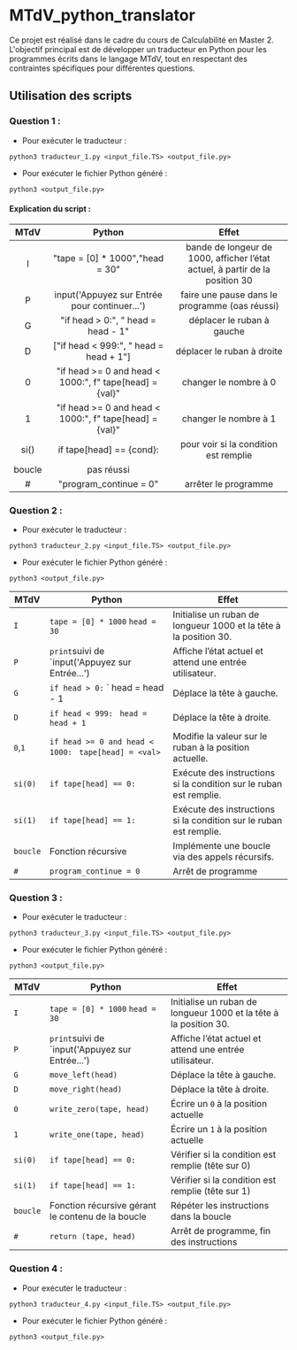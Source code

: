 # MTdV_python_translator
Ce projet est réalisé dans le cadre du cours de Calculabilité en Master 2. L'objectif principal est de développer un traducteur en Python pour les programmes écrits dans le langage MTdV, tout en respectant des contraintes spécifiques pour différentes questions.

## Utilisation des scripts

### Question 1 :
- Pour exécuter le traducteur :
```
python3 traducteur_1.py <input_file.TS> <output_file.py>
```
- Pour exécuter le fichier Python généré :
```
python3 <output_file.py>
```

#### Explication du script :

|  MTdV  |                            Python                            |                            Effet                             |
| :----: | :----------------------------------------------------------: | :----------------------------------------------------------: |
|   I    |               "tape = [0] * 1000","head = 30"                | bande de longeur de 1000, afficher l’état actuel, à partir de la position 30 |
|   P    |        input('Appuyez sur Entrée pour continuer...')         |        faire une pause dans le programme (oas réussi)        |
|   G    |            "if head > 0:", "    head = head - 1"             |                  déplacer le ruban à gauche                  |
|   D    |          ["if head < 999:", "    head = head + 1"]           |                  déplacer le ruban à droite                  |
|   0    |  "if head >= 0 and head < 1000:", f"    tape[head] = {val}"  |                    changer le nombre à 0                     |
|   1    | "if head >= 0 and head < 1000:",      f"    tape[head] = {val}" |                    changer le nombre à 1                     |
|  si()  |                   if tape[head] == {cond}:                   |            pour voir si la condition est remplie             |
| boucle |                          pas réussi                          |                                                              |
|   \#   |                    "program_continue = 0"                    |                     arrêter le programme                     |


### Question 2 :
- Pour exécuter le traducteur :
```
python3 traducteur_2.py <input_file.TS> <output_file.py>
```
- Pour exécuter le fichier Python généré :
```
python3 <output_file.py>
```

| MTdV     | Python                                                | Effet                                                        |
| -------- | ----------------------------------------------------- | ------------------------------------------------------------ |
| `I`      | `tape = [0] * 1000` `head = 30`                       | Initialise un ruban de longueur 1000 et la tête à la position 30. |
| `P`      | `print`suivi de `input('Appuyez sur Entrée...')       | Affiche l’état actuel et attend une entrée utilisateur.      |
| `G`      | `if head > 0:` ` head = head - 1                      | Déplace la tête à gauche.                                    |
| `D`      | `if head < 999:` ` head = head + 1`                   | Déplace la tête à droite.                                    |
| `0`,`1`  | `if head >= 0 and head < 1000:` ` tape[head] = <val>` | Modifie la valeur sur le ruban à la position actuelle.       |
| `si(0)`  | `if tape[head] == 0:`                                 | Exécute des instructions si la condition sur le ruban est remplie. |
| `si(1)`  | `if tape[head] == 1:`                                 | Exécute des instructions si la condition sur le ruban est remplie. |
| `boucle` | Fonction récursive                                    | Implémente une boucle via des appels récursifs.              |
| `#`      | `program_continue = 0`                                | Arrêt de programme


### Question 3 :
- Pour exécuter le traducteur :
```
python3 traducteur_3.py <input_file.TS> <output_file.py>
```
- Pour exécuter le fichier Python généré :
```
python3 <output_file.py>
```

| MTdV     | Python                                            | Effet                                                        |
| -------- | ------------------------------------------------- | ------------------------------------------------------------ |
| `I`      | `tape = [0] * 1000` `head = 30`                   | Initialise un ruban de longueur 1000 et la tête à la position 30. |
| `P`      | `print`suivi de `input('Appuyez sur Entrée...')   | Affiche l’état actuel et attend une entrée utilisateur.      |
| `G`      | `move_left(head)`                                 | Déplace la tête à gauche.                                    |
| `D`      | `move_right(head)`                                | Déplace la tête à droite.                                    |
| `0`      | `write_zero(tape, head)`                          | Écrire un `0` à la position actuelle                         |
| `1`      | `write_one(tape, head)`                           | Écrire un `1` à la position actuelle                         |
| `si(0)`  | `if tape[head] == 0:`                             | Vérifier si la condition est remplie (tête sur 0)            |
| `si(1)`  | `if tape[head] == 1:`                             | Vérifier si la condition est remplie (tête sur 1)            |
| `boucle` | Fonction récursive gérant le contenu de la boucle | Répéter les instructions dans la boucle                      |
| `#`      | `return (tape, head)`                             | Arrêt de programme, fin des instructions


### Question 4 :
- Pour exécuter le traducteur :
```
python3 traducteur_4.py <input_file.TS> <output_file.py>
```
- Pour exécuter le fichier Python généré :
```
python3 <output_file.py>
```